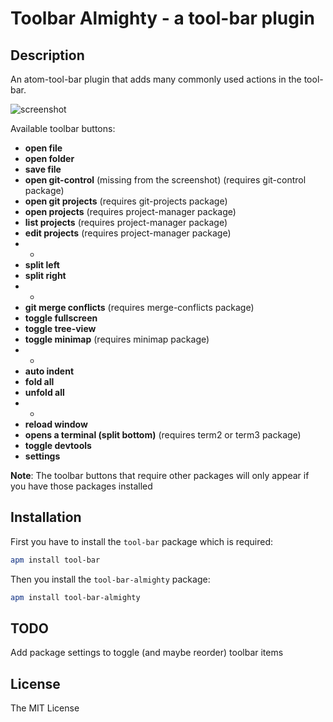 # Toolbar Almighty - a tool-bar plugin

## Description

An atom-tool-bar plugin that adds many commonly used actions in the tool-bar.

![screenshot](https://rawgit.com/varemenos/atom-toolbar-almighty/master/screenshot.png)

Available toolbar buttons:

* __open file__
* __open folder__
* __save file__
* __open git-control__ (missing from the screenshot) (requires git-control package)
* __open git projects__ (requires git-projects package)
* __open projects__ (requires project-manager package)
* __list projects__ (requires project-manager package)
* __edit projects__ (requires project-manager package)
* -
* __split left__
* __split right__
* -
* __git merge conflicts__ (requires merge-conflicts package)
* __toggle fullscreen__
* __toggle tree-view__
* __toggle minimap__ (requires minimap package)
* -
* __auto indent__
* __fold all__
* __unfold all__
* -
* __reload window__
* __opens a terminal (split bottom)__  (requires term2 or term3 package)
* __toggle devtools__
* __settings__

__Note__: The toolbar buttons that require other packages will only appear if you have those packages installed

## Installation

First you have to install the `tool-bar` package which is required:

```bash
apm install tool-bar
```

Then you install the `tool-bar-almighty` package:

```bash
apm install tool-bar-almighty
```

## TODO

Add package settings to toggle (and maybe reorder) toolbar items

## License

The MIT License
